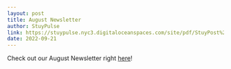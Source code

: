 ```yaml
---
layout: post
title: August Newsletter
author: StuyPulse
link: https://stuypulse.nyc3.digitaloceanspaces.com/site/pdf/StuyPost%20August%202022.pdf
date: 2022-09-21
---
```

Check out our August Newsletter right [here](https://stuypulse.nyc3.digitaloceanspaces.com/site/pdf/StuyPost%20August%202022.pdf)!
